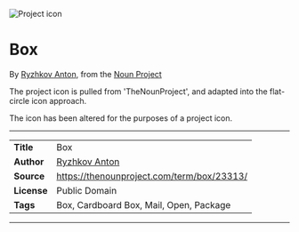 ![Project icon](icon.png)
# Box
By [Ryzhkov Anton](https://thenounproject.com/ryzhkov.anton), from the [Noun Project](https://thenounproject.com/term/box/23313/)

The project icon is pulled from 'TheNounProject', and adapted into the flat-circle icon approach.

The icon has been altered for the purposes of a project icon.

---
|||
|---|---|
|**Title**|Box|
|**Author**|[Ryzhkov Anton](https://thenounproject.com/ryzhkov.anton)|
|**Source**|https://thenounproject.com/term/box/23313/|
|**License**|Public Domain|
|**Tags**|Box, Cardboard Box, Mail, Open, Package|

---